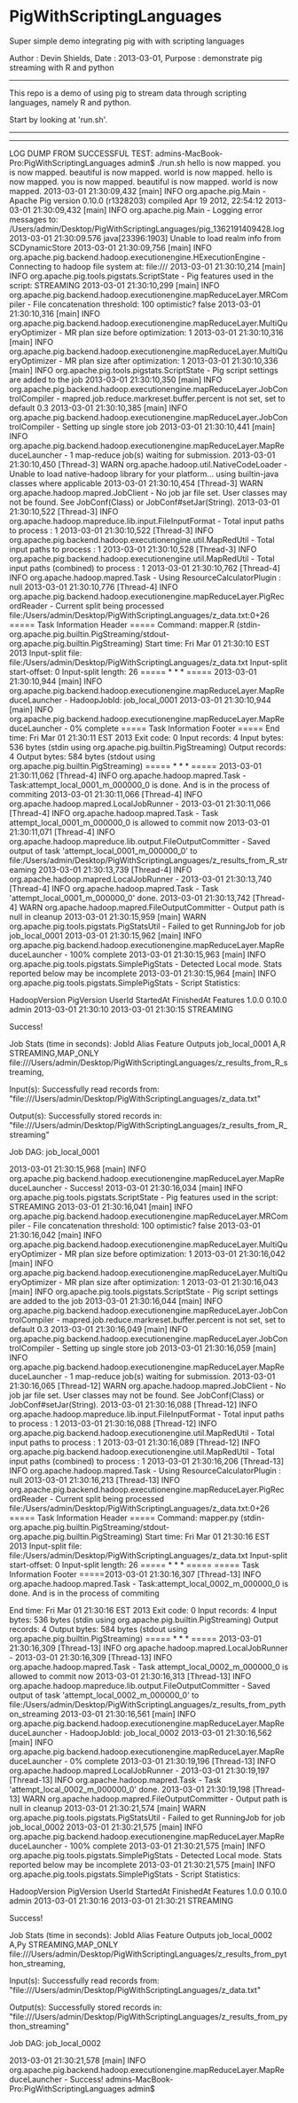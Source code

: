 PigWithScriptingLanguages
=========================

Super simple demo integrating pig with with scripting languages

Author  : Devin Shields,
Date    : 2013-03-01,
Purpose : demonstrate pig streaming with R and python

----------------------------------

This repo is a demo of using pig to stream data through scripting languages, namely R and python.

Start by looking at 'run.sh'.

----------------------------------










----------------------------------

LOG DUMP FROM SUCCESSFUL TEST:
admins-MacBook-Pro:PigWithScriptingLanguages admin$ ./run.sh
hello is now mapped.
you is now mapped.
beautiful is now mapped.
world is now mapped.
hello is now mapped.
you is now mapped.
beautiful is now mapped.
world is now mapped.
2013-03-01 21:30:09,432 [main] INFO  org.apache.pig.Main - Apache Pig version 0.10.0 (r1328203) compiled Apr 19 2012, 22:54:12
2013-03-01 21:30:09,432 [main] INFO  org.apache.pig.Main - Logging error messages to: /Users/admin/Desktop/PigWithScriptingLanguages/pig_1362191409428.log
2013-03-01 21:30:09.576 java[23396:1903] Unable to load realm info from SCDynamicStore
2013-03-01 21:30:09,756 [main] INFO  org.apache.pig.backend.hadoop.executionengine.HExecutionEngine - Connecting to hadoop file system at: file:///
2013-03-01 21:30:10,214 [main] INFO  org.apache.pig.tools.pigstats.ScriptState - Pig features used in the script: STREAMING
2013-03-01 21:30:10,299 [main] INFO  org.apache.pig.backend.hadoop.executionengine.mapReduceLayer.MRCompiler - File concatenation threshold: 100 optimistic? false
2013-03-01 21:30:10,316 [main] INFO  org.apache.pig.backend.hadoop.executionengine.mapReduceLayer.MultiQueryOptimizer - MR plan size before optimization: 1
2013-03-01 21:30:10,316 [main] INFO  org.apache.pig.backend.hadoop.executionengine.mapReduceLayer.MultiQueryOptimizer - MR plan size after optimization: 1
2013-03-01 21:30:10,336 [main] INFO  org.apache.pig.tools.pigstats.ScriptState - Pig script settings are added to the job
2013-03-01 21:30:10,350 [main] INFO  org.apache.pig.backend.hadoop.executionengine.mapReduceLayer.JobControlCompiler - mapred.job.reduce.markreset.buffer.percent is not set, set to default 0.3
2013-03-01 21:30:10,385 [main] INFO  org.apache.pig.backend.hadoop.executionengine.mapReduceLayer.JobControlCompiler - Setting up single store job
2013-03-01 21:30:10,441 [main] INFO  org.apache.pig.backend.hadoop.executionengine.mapReduceLayer.MapReduceLauncher - 1 map-reduce job(s) waiting for submission.
2013-03-01 21:30:10,450 [Thread-3] WARN  org.apache.hadoop.util.NativeCodeLoader - Unable to load native-hadoop library for your platform... using builtin-java classes where applicable
2013-03-01 21:30:10,454 [Thread-3] WARN  org.apache.hadoop.mapred.JobClient - No job jar file set.  User classes may not be found. See JobConf(Class) or JobConf#setJar(String).
2013-03-01 21:30:10,522 [Thread-3] INFO  org.apache.hadoop.mapreduce.lib.input.FileInputFormat - Total input paths to process : 1
2013-03-01 21:30:10,522 [Thread-3] INFO  org.apache.pig.backend.hadoop.executionengine.util.MapRedUtil - Total input paths to process : 1
2013-03-01 21:30:10,528 [Thread-3] INFO  org.apache.pig.backend.hadoop.executionengine.util.MapRedUtil - Total input paths (combined) to process : 1
2013-03-01 21:30:10,762 [Thread-4] INFO  org.apache.hadoop.mapred.Task -  Using ResourceCalculatorPlugin : null
2013-03-01 21:30:10,776 [Thread-4] INFO  org.apache.pig.backend.hadoop.executionengine.mapReduceLayer.PigRecordReader - Current split being processed file:/Users/admin/Desktop/PigWithScriptingLanguages/z_data.txt:0+26
===== Task Information Header =====
Command: mapper.R (stdin-org.apache.pig.builtin.PigStreaming/stdout-org.apache.pig.builtin.PigStreaming)
Start time: Fri Mar 01 21:30:10 EST 2013
Input-split file: file:/Users/admin/Desktop/PigWithScriptingLanguages/z_data.txt
Input-split start-offset: 0
Input-split length: 26
=====          * * *          =====
2013-03-01 21:30:10,944 [main] INFO  org.apache.pig.backend.hadoop.executionengine.mapReduceLayer.MapReduceLauncher - HadoopJobId: job_local_0001
2013-03-01 21:30:10,944 [main] INFO  org.apache.pig.backend.hadoop.executionengine.mapReduceLayer.MapReduceLauncher - 0% complete
===== Task Information Footer =====
End time: Fri Mar 01 21:30:11 EST 2013
Exit code: 0
Input records: 4
Input bytes: 536 bytes (stdin using org.apache.pig.builtin.PigStreaming)
Output records: 4
Output bytes: 584 bytes (stdout using org.apache.pig.builtin.PigStreaming)
=====          * * *          =====
2013-03-01 21:30:11,062 [Thread-4] INFO  org.apache.hadoop.mapred.Task - Task:attempt_local_0001_m_000000_0 is done. And is in the process of commiting
2013-03-01 21:30:11,066 [Thread-4] INFO  org.apache.hadoop.mapred.LocalJobRunner - 
2013-03-01 21:30:11,066 [Thread-4] INFO  org.apache.hadoop.mapred.Task - Task attempt_local_0001_m_000000_0 is allowed to commit now
2013-03-01 21:30:11,071 [Thread-4] INFO  org.apache.hadoop.mapreduce.lib.output.FileOutputCommitter - Saved output of task 'attempt_local_0001_m_000000_0' to file:/Users/admin/Desktop/PigWithScriptingLanguages/z_results_from_R_streaming
2013-03-01 21:30:13,739 [Thread-4] INFO  org.apache.hadoop.mapred.LocalJobRunner - 
2013-03-01 21:30:13,740 [Thread-4] INFO  org.apache.hadoop.mapred.Task - Task 'attempt_local_0001_m_000000_0' done.
2013-03-01 21:30:13,742 [Thread-4] WARN  org.apache.hadoop.mapred.FileOutputCommitter - Output path is null in cleanup
2013-03-01 21:30:15,959 [main] WARN  org.apache.pig.tools.pigstats.PigStatsUtil - Failed to get RunningJob for job job_local_0001
2013-03-01 21:30:15,962 [main] INFO  org.apache.pig.backend.hadoop.executionengine.mapReduceLayer.MapReduceLauncher - 100% complete
2013-03-01 21:30:15,963 [main] INFO  org.apache.pig.tools.pigstats.SimplePigStats - Detected Local mode. Stats reported below may be incomplete
2013-03-01 21:30:15,964 [main] INFO  org.apache.pig.tools.pigstats.SimplePigStats - Script Statistics: 

HadoopVersion	PigVersion	UserId	StartedAt	FinishedAt	Features
1.0.0	0.10.0	admin	2013-03-01 21:30:10	2013-03-01 21:30:15	STREAMING

Success!

Job Stats (time in seconds):
JobId	Alias	Feature	Outputs
job_local_0001	A,R	STREAMING,MAP_ONLY	file:///Users/admin/Desktop/PigWithScriptingLanguages/z_results_from_R_streaming,

Input(s):
Successfully read records from: "file:///Users/admin/Desktop/PigWithScriptingLanguages/z_data.txt"

Output(s):
Successfully stored records in: "file:///Users/admin/Desktop/PigWithScriptingLanguages/z_results_from_R_streaming"

Job DAG:
job_local_0001


2013-03-01 21:30:15,968 [main] INFO  org.apache.pig.backend.hadoop.executionengine.mapReduceLayer.MapReduceLauncher - Success!
2013-03-01 21:30:16,034 [main] INFO  org.apache.pig.tools.pigstats.ScriptState - Pig features used in the script: STREAMING
2013-03-01 21:30:16,041 [main] INFO  org.apache.pig.backend.hadoop.executionengine.mapReduceLayer.MRCompiler - File concatenation threshold: 100 optimistic? false
2013-03-01 21:30:16,042 [main] INFO  org.apache.pig.backend.hadoop.executionengine.mapReduceLayer.MultiQueryOptimizer - MR plan size before optimization: 1
2013-03-01 21:30:16,042 [main] INFO  org.apache.pig.backend.hadoop.executionengine.mapReduceLayer.MultiQueryOptimizer - MR plan size after optimization: 1
2013-03-01 21:30:16,043 [main] INFO  org.apache.pig.tools.pigstats.ScriptState - Pig script settings are added to the job
2013-03-01 21:30:16,044 [main] INFO  org.apache.pig.backend.hadoop.executionengine.mapReduceLayer.JobControlCompiler - mapred.job.reduce.markreset.buffer.percent is not set, set to default 0.3
2013-03-01 21:30:16,049 [main] INFO  org.apache.pig.backend.hadoop.executionengine.mapReduceLayer.JobControlCompiler - Setting up single store job
2013-03-01 21:30:16,059 [main] INFO  org.apache.pig.backend.hadoop.executionengine.mapReduceLayer.MapReduceLauncher - 1 map-reduce job(s) waiting for submission.
2013-03-01 21:30:16,065 [Thread-12] WARN  org.apache.hadoop.mapred.JobClient - No job jar file set.  User classes may not be found. See JobConf(Class) or JobConf#setJar(String).
2013-03-01 21:30:16,088 [Thread-12] INFO  org.apache.hadoop.mapreduce.lib.input.FileInputFormat - Total input paths to process : 1
2013-03-01 21:30:16,088 [Thread-12] INFO  org.apache.pig.backend.hadoop.executionengine.util.MapRedUtil - Total input paths to process : 1
2013-03-01 21:30:16,089 [Thread-12] INFO  org.apache.pig.backend.hadoop.executionengine.util.MapRedUtil - Total input paths (combined) to process : 1
2013-03-01 21:30:16,206 [Thread-13] INFO  org.apache.hadoop.mapred.Task -  Using ResourceCalculatorPlugin : null
2013-03-01 21:30:16,213 [Thread-13] INFO  org.apache.pig.backend.hadoop.executionengine.mapReduceLayer.PigRecordReader - Current split being processed file:/Users/admin/Desktop/PigWithScriptingLanguages/z_data.txt:0+26
===== Task Information Header =====
Command: mapper.py (stdin-org.apache.pig.builtin.PigStreaming/stdout-org.apache.pig.builtin.PigStreaming)
Start time: Fri Mar 01 21:30:16 EST 2013
Input-split file: file:/Users/admin/Desktop/PigWithScriptingLanguages/z_data.txt
Input-split start-offset: 0
Input-split length: 26
=====          * * *          =====
===== Task Information Footer =====2013-03-01 21:30:16,307 [Thread-13] INFO  org.apache.hadoop.mapred.Task - Task:attempt_local_0002_m_000000_0 is done. And is in the process of commiting

End time: Fri Mar 01 21:30:16 EST 2013
Exit code: 0
Input records: 4
Input bytes: 536 bytes (stdin using org.apache.pig.builtin.PigStreaming)
Output records: 4
Output bytes: 584 bytes (stdout using org.apache.pig.builtin.PigStreaming)
=====          * * *          =====
2013-03-01 21:30:16,309 [Thread-13] INFO  org.apache.hadoop.mapred.LocalJobRunner - 
2013-03-01 21:30:16,309 [Thread-13] INFO  org.apache.hadoop.mapred.Task - Task attempt_local_0002_m_000000_0 is allowed to commit now
2013-03-01 21:30:16,313 [Thread-13] INFO  org.apache.hadoop.mapreduce.lib.output.FileOutputCommitter - Saved output of task 'attempt_local_0002_m_000000_0' to file:/Users/admin/Desktop/PigWithScriptingLanguages/z_results_from_python_streaming
2013-03-01 21:30:16,561 [main] INFO  org.apache.pig.backend.hadoop.executionengine.mapReduceLayer.MapReduceLauncher - HadoopJobId: job_local_0002
2013-03-01 21:30:16,562 [main] INFO  org.apache.pig.backend.hadoop.executionengine.mapReduceLayer.MapReduceLauncher - 0% complete
2013-03-01 21:30:19,196 [Thread-13] INFO  org.apache.hadoop.mapred.LocalJobRunner - 
2013-03-01 21:30:19,197 [Thread-13] INFO  org.apache.hadoop.mapred.Task - Task 'attempt_local_0002_m_000000_0' done.
2013-03-01 21:30:19,198 [Thread-13] WARN  org.apache.hadoop.mapred.FileOutputCommitter - Output path is null in cleanup
2013-03-01 21:30:21,574 [main] WARN  org.apache.pig.tools.pigstats.PigStatsUtil - Failed to get RunningJob for job job_local_0002
2013-03-01 21:30:21,575 [main] INFO  org.apache.pig.backend.hadoop.executionengine.mapReduceLayer.MapReduceLauncher - 100% complete
2013-03-01 21:30:21,575 [main] INFO  org.apache.pig.tools.pigstats.SimplePigStats - Detected Local mode. Stats reported below may be incomplete
2013-03-01 21:30:21,575 [main] INFO  org.apache.pig.tools.pigstats.SimplePigStats - Script Statistics: 

HadoopVersion	PigVersion	UserId	StartedAt	FinishedAt	Features
1.0.0	0.10.0	admin	2013-03-01 21:30:16	2013-03-01 21:30:21	STREAMING

Success!

Job Stats (time in seconds):
JobId	Alias	Feature	Outputs
job_local_0002	A,Py	STREAMING,MAP_ONLY	file:///Users/admin/Desktop/PigWithScriptingLanguages/z_results_from_python_streaming,

Input(s):
Successfully read records from: "file:///Users/admin/Desktop/PigWithScriptingLanguages/z_data.txt"

Output(s):
Successfully stored records in: "file:///Users/admin/Desktop/PigWithScriptingLanguages/z_results_from_python_streaming"

Job DAG:
job_local_0002


2013-03-01 21:30:21,578 [main] INFO  org.apache.pig.backend.hadoop.executionengine.mapReduceLayer.MapReduceLauncher - Success!
admins-MacBook-Pro:PigWithScriptingLanguages admin$ 


